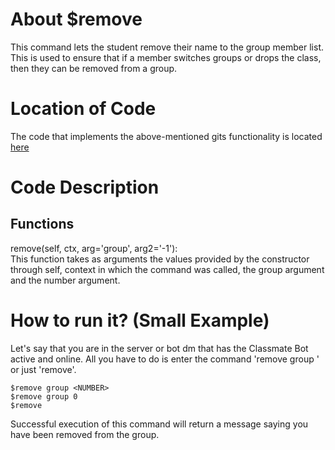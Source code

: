 # About $remove
This command lets the student remove their name to the group member list. This is used to ensure that if a member switches groups or drops the class, then they can be removed from a group.

# Location of Code
The code that implements the above-mentioned gits functionality is located [here](https://github.com/War-Keeper/ClassMateBot/blob/main/cogs/groups.py)

# Code Description
## Functions
remove(self, ctx, arg='group', arg2='-1'): <br>
This function takes as arguments the values provided by the constructor through self, context in which the command was called, the group argument and the number argument.

# How to run it? (Small Example)
Let's say that you are in the server or bot dm that has the Classmate Bot active and online. All you have to do is 
enter the command 'remove group <number>' or just 'remove'.
```
$remove group <NUMBER>
$remove group 0
$remove
```
Successful execution of this command will return a message saying you have been removed from the group.

